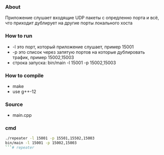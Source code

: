 ### About
Приложение слушает входящие UDP пакеты с опредленно порта и всё, что приходит дублирует на другие порты локального хоста

### How to run
- -l это порт, который приложение слушает, пример 15001
- -p это спиcок через запятую портов на которые дублировать трафик, пример 15002,15003
- строка запуска: bin/main -l 15001 -p 15002,15003

### How to compile
- make
- use g++-12 

### Source
- main.cpp

### cmd
```bash
./repeater -l 15001 -p 15501,15502,15003
bin/main -l 15001 -p 15002,15003
```# repeater
